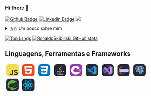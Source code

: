 <style>
    .icons img {
        height:40px;
        vertical-align:top;
        margin:4px;
    }
</style>

### Hi there 👋

<!--
**brunordgsmrr/brunordgsmrr** is a ✨ _special_ ✨ repository because its `README.md` (this file) appears on your GitHub profile.

Here are some ideas to get you started:

- 🔭 I’m currently working on ...
- 🌱 I’m currently learning ...
- 👯 I’m looking to collaborate on ...
- 🤔 I’m looking for help with ...
- 💬 Ask me about ...
- 📫 How to reach me: ...
- 😄 Pronouns: ...
- ⚡ Fun fact: ...
-->

[![Github Badge](https://img.shields.io/badge/-Github-000?style=flat-square&logo=Github&logoColor=white&link=https://github.com/brunordgsmrr)](https://github.com/brunordgsmrr)
[![Linkedin Badge](https://img.shields.io/badge/-LinkedIn-blue?style=flat-square&logo=Linkedin&logoColor=white&link=https://www.linkedin.com/in/bruno-rodrigues-moreira-7609a5191//)](https://www.linkedin.com/in/bruno-rodrigues-moreira-7609a5191//)
![](https://visitor-badge.laobi.icu/badge?page_id=brunordgsmrr.brunordgsmrr)


<details>
<summary>🇧🇷 Um pouco sobre mim</summary>
<p>
  
Desde pequeno, sempre apaixonado por tecnologia.

Procurando ser o meu melhor e me dedicar ao máximo.

Me adapto facilmente as situações diferentes, porem ainda sou um pouco tímido 😅, mais trabalho em bem em equipe! 

Minha maior satisfação é poder compartilhar meu conhecimento com algum e ver ela brilhar.

Valorizo muito a transparência, a sinceridade e a honestidade, seja para assumir responsabilidades ou problemas, seja para assumir limitações ou dificuldades.

Além de ser apaixonado por tecnologia, amo jogos e sou curioso em saber como são desenvolvidos.

📫 bruno_rdgs_@gmail.com
</p>
</details>

[![Top Langs](https://github-readme-stats.vercel.app/api/top-langs/?username=brunordgsmrr&langs_count=8&layout=compact&theme=vue&locale=pt-Br)](https://github.com/brunordgsmrr/github-readme-stats)
[![RonaldoSkibinski GitHub stats](https://github-readme-stats.vercel.app/api?username=brunordgsmrr&include_all_commits=true&count_private=true&theme=vue&show_icons=true&locale=pt-Br)](https://github.com/brunordgsmrr/github-readme-stats)

## Linguagens, Ferramentas e Frameworks
<p class="icons">
<img src="https://github.com/tandpfun/skill-icons/raw/main/icons/JavaScript.svg" alt="Javascript">
<img src="https://github.com/tandpfun/skill-icons/raw/main/icons/HTML.svg" alt="HTML">
<img src="https://github.com/tandpfun/skill-icons/raw/main/icons/CSS.svg" alt="CSS">
<img src="https://github.com/tandpfun/skill-icons/raw/main/icons/Java-Dark.svg" alt="Java">
<img src="https://github.com/tandpfun/skill-icons/raw/main/icons/CS.svg" alt="CSharp">
<img src="https://github.com/tandpfun/skill-icons/raw/main/icons/VSCode-Dark.svg" alt="Visual Studio Code">
<img src="https://github.com/tandpfun/skill-icons/raw/main/icons/VisualStudio-Dark.svg" alt="Visual Studio">
<img src="https://github.com/tandpfun/skill-icons/raw/main/icons/Eclipse-Dark.svg" alt="Eclipse">
<img src="https://github.com/tandpfun/skill-icons/raw/main/icons/PostgreSQL-Dark.svg" alt="PostgreSQL">
<img src="https://github.com/tandpfun/skill-icons/raw/main/icons/Spring-Dark.svg" alt="Spring">
<img src="https://github.com/tandpfun/skill-icons/raw/main/icons/React-Dark.svg" alt="React">
</p>
